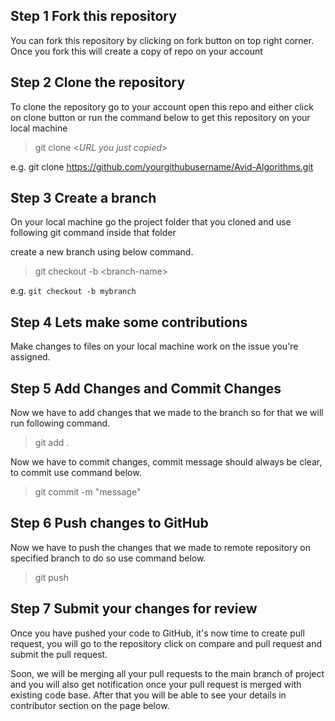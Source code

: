## Step 1 Fork this repository
You can fork this repository by clicking on fork button on top right corner. Once you fork this will create a copy of repo on your account

## Step 2 Clone the repository 
To clone the repository go to your account open this repo and either click on clone button or run the command below to get this repository on your local machine

> git clone <_URL you just copied_>

e.g. git clone https://github.com/yourgithubusername/Avid-Algorithms.git

## Step 3 Create a branch
On your local machine go the project folder that you cloned and use following git command inside that folder

create a new branch using below command.

> git checkout -b \<branch-name\>

e.g. `git checkout -b mybranch`

## Step 4 Lets make some contributions
Make changes to files on your local machine work on the issue you're assigned. 

## Step 5 Add Changes and Commit Changes
Now we have to add changes that we made to the branch so for that we will run following command.

> git add .

Now we have to commit changes, commit message should always be clear, to commit use command below.

> git commit -m "message"

## Step 6 Push changes to GitHub
Now we have to push the changes that we made to remote repository on specified branch to do so use command below.

> git push 


## Step 7 Submit your changes for review
Once you have pushed your code to GitHub, it's now time to create pull request, you will go to the repository click on compare and pull request and submit the pull request.

Soon, we will be merging all your pull requests to the main branch of project and you will also get notification once your pull request is merged with existing code base. After that you will be able to see your details in contributor section on the page below.
